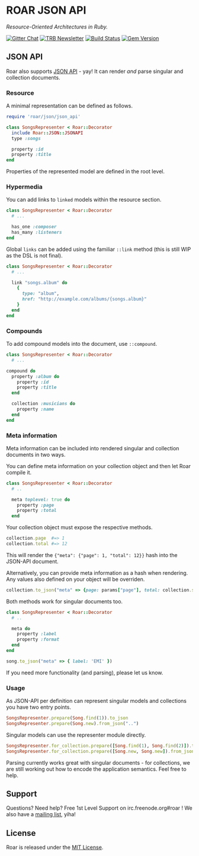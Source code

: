 # ROAR JSON API

_Resource-Oriented Architectures in Ruby._

[![Gitter Chat](https://badges.gitter.im/trailblazer/chat.svg)](https://gitter.im/trailblazer/chat)
[![TRB Newsletter](https://img.shields.io/badge/TRB-newsletter-lightgrey.svg)](http://trailblazer.to/newsletter/)
[![Build Status](https://travis-ci.org/trailblazer/roar-jsonapi.svg?branch=master)](https://travis-ci.org/trailblazer/roar-jsonapi)
[![Gem Version](https://badge.fury.io/rb/roar-jsonapi.svg)](http://badge.fury.io/rb/roar-jsonapi)

## JSON API

Roar also supports [JSON API](http://jsonapi.org/) - yay! It can render _and_ parse singular and collection documents.

### Resource

A minimal representation can be defined as follows.

```ruby
require 'roar/json/json_api'

class SongsRepresenter < Roar::Decorator
  include Roar::JSON::JSONAPI
  type :songs

  property :id
  property :title
end
```

Properties of the represented model are defined in the root level.

### Hypermedia

You can add links to `linked` models within the resource section.

```ruby
class SongsRepresenter < Roar::Decorator
  # ...

  has_one :composer
  has_many :listeners
end
```

Global `links` can be added using the familiar `::link` method (this is still WIP as the DSL is not final).

```ruby
class SongsRepresenter < Roar::Decorator
  # ...

  link "songs.album" do
    {
      type: "album",
      href: "http://example.com/albums/{songs.album}"
    }
  end
end
```

### Compounds

To add compound models into the document, use `::compound`.

```ruby
class SongsRepresenter < Roar::Decorator
  # ...

compound do
  property :album do
    property :id
    property :title
  end

  collection :musicians do
    property :name
  end
end
```

### Meta information

Meta information can be included into rendered singular and collection documents in two ways.

You can define meta information on your collection object and then let Roar compile it.

```ruby
class SongsRepresenter < Roar::Decorator
  # ..

  meta toplevel: true do
    property :page
    property :total
  end
```

Your collection object must expose the respective methods.

```ruby
collection.page  #=> 1
collection.total #=> 12
```

This will render the `{"meta": {"page": 1, "total": 12}}` hash into the JSON-API document.

Alternatively, you can provide meta information as a hash when rendering.  Any values also defined on your object will be overriden.

```ruby
collection.to_json("meta" => {page: params["page"], total: collection.size})
```

Both methods work for singular documents too.

```ruby
class SongsRepresenter < Roar::Decorator
  # ..

  meta do
    property :label
    property :format
  end
end
```

```ruby
song.to_json("meta" => { label: 'EMI' })
```

If you need more functionality (and parsing), please let us know.

### Usage

As JSON-API per definition can represent singular models and collections you have two entry points.

```ruby
SongsRepresenter.prepare(Song.find(1)).to_json
SongsRepresenter.prepare(Song.new).from_json("..")
```

Singular models can use the representer module directly.

```ruby
SongsRepresenter.for_collection.prepare([Song.find(1), Song.find(2)]).to_json
SongsRepresenter.for_collection.prepare([Song.new, Song.new]).from_json("..")
```


Parsing currently works great with singular documents - for collections, we are still working out how to encode the application semantics. Feel free to help.

## Support

Questions? Need help? Free 1st Level Support on irc.freenode.org#roar !
We also have a [mailing list](https://groups.google.com/forum/?fromgroups#!forum/roar-talk), yiha!

## License

Roar is released under the [MIT License](http://www.opensource.org/licenses/MIT).
